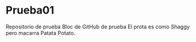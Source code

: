 # Prueba01
 Repositorio de prueba
Bloc de GitHub de prueba
El prota es como Shaggy pero macarra
Patata
Potato.
